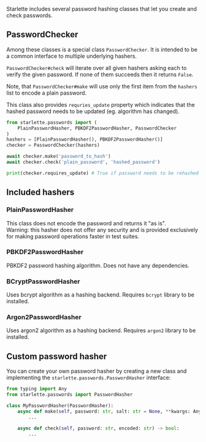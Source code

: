 Starlette includes several password hashing classes that let you
create and check passwords.


## PasswordChecker

Among these classes is a special class `PasswordChecker`.
It is intended to be a common interface to multiple underlying hashers.

`PasswordChecker#check` will iterate over all given hashers asking each to verify
the given password. If none of them succeeds then it returns `False`.

Note, that `PasswordChecker#make` will use only the first item from 
the `hashers` list to encode a plain password.

This class also provides `requries_update` property which indicates
that the hashed password needs to be updated (eg. algorithm has changed).


```python
from starlette.passwords import (
    PlainPasswordHasher, PBKDF2PasswordHasher, PasswordChecker
)
hashers = [PlainPasswordHasher(), PBKDF2PasswordHasher()]
checker = PasswordChecker(hashers)

await checker.make('password_to_hash')
await checker.check('plain_password', 'hashed_password')

print(checker.requires_update) # True if password needs to be rehashed
```

## Included hashers

### PlainPasswordHasher

This class does not encode the password and returns it "as is".  
Warning: this hasher does not offer any security and is provided exclusively 
for making password operations faster in test suites.

### PBKDF2PasswordHasher

PBKDF2 password hashing algorithm.
Does not have any dependencies. 

### BCryptPasswordHasher

Uses bcrypt algorithm as a hashing backend. 
Requires `bcrypt` library to be installed.

### Argon2PasswordHasher

Uses argon2 algorithm as a hashing backend. 
Requires `argon2` library to be installed.


## Custom password hasher

You can create your own password hasher by creating a new class and implementing the `starlette.passwords.PasswordHasher` interface:

```python
from typing import Any
from starlette.passwords import PasswordHasher

class MyPasswordHasher(PasswordHasher):
    async def make(self, password: str, salt: str = None, **kwargs: Any) -> str:
        ...
    
    async def check(self, password: str, encoded: str) -> bool:
        ...
```
